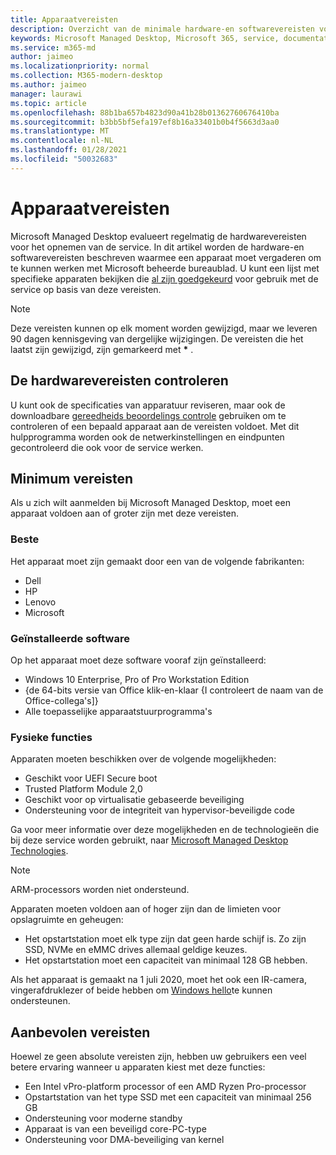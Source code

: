 ```yaml
---
title: Apparaatvereisten
description: Overzicht van de minimale hardware-en softwarevereisten voor apparaten die werken met Microsoft beheerde bureaublad
keywords: Microsoft Managed Desktop, Microsoft 365, service, documentatie
ms.service: m365-md
author: jaimeo
ms.localizationpriority: normal
ms.collection: M365-modern-desktop
ms.author: jaimeo
manager: laurawi
ms.topic: article
ms.openlocfilehash: 88b1ba657b4823d90a41b28b01362760676410ba
ms.sourcegitcommit: b3bb5bf5efa197ef8b16a33401b0b4f5663d3aa0
ms.translationtype: MT
ms.contentlocale: nl-NL
ms.lasthandoff: 01/28/2021
ms.locfileid: "50032683"
---
```

# <a name="device-requirements"></a>Apparaatvereisten

Microsoft Managed Desktop evalueert regelmatig de hardwarevereisten voor het opnemen van de service. In dit artikel worden de hardware-en softwarevereisten beschreven waarmee een apparaat moet vergaderen om te kunnen werken met Microsoft beheerde bureaublad. U kunt een lijst met specifieke apparaten bekijken die [al zijn goedgekeurd](device-list.md) voor gebruik met de service op basis van deze vereisten.

> [!NOTE]
> Deze vereisten kunnen op elk moment worden gewijzigd, maar we leveren 90 dagen kennisgeving van dergelijke wijzigingen. De vereisten die het laatst zijn gewijzigd, zijn gemarkeerd met **\*** . 

## <a name="check-hardware-requirements"></a>De hardwarevereisten controleren

U kunt ook de specificaties van apparatuur reviseren, maar ook de downloadbare [gereedheids beoordelings controle](../get-ready/readiness-assessment-downloadable.md) gebruiken om te controleren of een bepaald apparaat aan de vereisten voldoet. Met dit hulpprogramma worden ook de netwerkinstellingen en eindpunten gecontroleerd die ook voor de service werken.

## <a name="minimum-requirements"></a>Minimum vereisten

Als u zich wilt aanmelden bij Microsoft Managed Desktop, moet een apparaat voldoen aan of groter zijn met deze vereisten.

### <a name="manufacturer"></a>Beste

Het apparaat moet zijn gemaakt door een van de volgende fabrikanten:

- Dell
- HP
- Lenovo
- Microsoft


### <a name="installed-software"></a>Geïnstalleerde software

Op het apparaat moet deze software vooraf zijn geïnstalleerd:

- Windows 10 Enterprise, Pro of Pro Workstation Edition
- {de 64-bits versie van Office klik-en-klaar {I controleert de naam van de Office-collega's]}
- Alle toepasselijke apparaatstuurprogramma's


### <a name="physical-features"></a>Fysieke functies

Apparaten moeten beschikken over de volgende mogelijkheden:

- Geschikt voor UEFI Secure boot 
- Trusted Platform Module 2,0 
- Geschikt voor op virtualisatie gebaseerde beveiliging 
- Ondersteuning voor de integriteit van hypervisor-beveiligde code 

Ga voor meer informatie over deze mogelijkheden en de technologieën die bij deze service worden gebruikt, naar [Microsoft Managed Desktop Technologies](../intro/technologies.md).

> [!NOTE]
> ARM-processors worden niet ondersteund.

Apparaten moeten voldoen aan of hoger zijn dan de limieten voor opslagruimte en geheugen:

- Het opstartstation moet elk type zijn dat geen harde schijf is. Zo zijn SSD, NVMe en eMMC drives allemaal geldige keuzes.
- Het opstartstation moet een capaciteit van minimaal 128 GB hebben.

Als het apparaat is gemaakt na 1 juli 2020, moet het ook een IR-camera, vingerafdruklezer of beide hebben om [Windows hello](https://docs.microsoft.com/windows-hardware/design/device-experiences/windows-hello-enhanced-sign-in-security)te kunnen ondersteunen.

## <a name="recommended-requirements"></a>Aanbevolen vereisten

Hoewel ze geen absolute vereisten zijn, hebben uw gebruikers een veel betere ervaring wanneer u apparaten kiest met deze functies:

- Een Intel vPro-platform processor of een AMD Ryzen Pro-processor
- Opstartstation van het type SSD met een capaciteit van minimaal 256 GB
- Ondersteuning voor moderne standby
- Apparaat is van een beveiligd core-PC-type
- Ondersteuning voor DMA-beveiliging van kernel